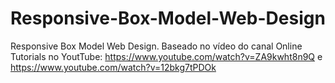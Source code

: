 # Responsive-Box-Model-Web-Design
Responsive Box Model Web Design. Baseado no vídeo do canal Online Tutorials no YoutTube: https://www.youtube.com/watch?v=ZA9kwht8n9Q e https://www.youtube.com/watch?v=12bkg7tPDOk
